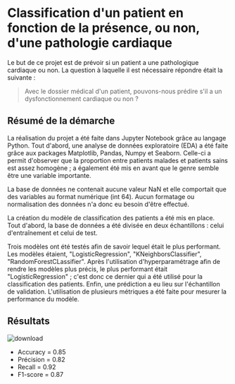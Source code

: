 # Classification d'un patient en fonction de la présence, ou non, d'une pathologie cardiaque 

Le but de ce projet est de prévoir si un patient a une pathologique cardiaque ou non. La question à laquelle il est nécessaire répondre était la suivante :
> Avec le dossier médical d'un patient, pouvons-nous prédire s'il a un dysfonctionnement cardiaque ou non ?

## Résumé de la démarche
La réalisation du projet a été faite dans Jupyter Notebook grâce au langage Python. Tout d'abord, une analyse de données exploratoire (EDA) a été faite grâce aux packages Matplotlib, Pandas, Numpy et Seaborn. Celle-ci a permit d'observer que la proportion entre patients malades et patients sains est assez homogène ; a également été mis en avant que le genre semble être une variable importante. 

La base de données ne contenait aucune valeur NaN et elle comportait que des variables au format numérique (int 64). Aucun formatage ou normalisation des données n'a donc eu besoin d'être effectué.

La création du modèle de classification des patients a été mis en place. Tout d'abord, la base de données a été divisée en deux échantillons : celui d'entraînement et celui de test. 

Trois modèles ont été testés afin de savoir lequel était le plus performant. Les modèles étaient, "LogisticRegression", "KNeighborsClassifier", "RandomForestCLassifier". Après l'utilisation d'hyperparamétrage afin de rendre les modèles plus précis, le plus performant était "LogisticRegression" ; c'est donc ce dernier qui a été utilisé pour la classification des patients. Enfin, une prédiction a eu lieu sur l'échantillon de validation. L'utilisation de plusieurs métriques a été faite pour mesurer la performance du modèle. 

## Résultats
![download](https://github.com/user-attachments/assets/95d927d4-c268-48a0-9489-d6c8feda681d)

* Accuracy = 0.85
* Précision = 0.82
* Recall = 0.92
* F1-score = 0.87   
